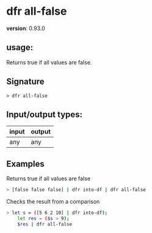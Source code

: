 # dfr all-false

**version**: 0.93.0

## **usage**:

Returns true if all values are false.

## Signature

`> dfr all-false `

## Input/output types:

| input | output |
| ----- | ------ |
| any   | any    |

## Examples

Returns true if all values are false

```bash
> [false false false] | dfr into-df | dfr all-false
```

Checks the result from a comparison

```bash
> let s = ([5 6 2 10] | dfr into-df);
    let res = ($s > 9);
    $res | dfr all-false
```
